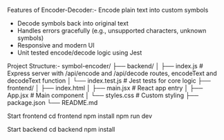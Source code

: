 Features of Encoder-Decoder:-
Encode plain text into custom symbols
- Decode symbols back into original text
- Handles errors gracefully (e.g., unsupported characters, unknown symbols)
- Responsive and modern UI
- Unit tested encode/decode logic using Jest

Project Structure:-
symbol-encoder/
├── backend/
│ ├── index.js # Express server with /api/encode and /api/decode routes, encodeText and decodeText function
│ └── index.test.js # Jest tests for core logic
├── frontend/
│ ├── index.html
│ ├── main.jsx # React app entry
│ ├── App.jsx # Main component
│ └── styles.css # Custom styling
├── package.json
└── README.md

Start frontend
cd frontend
npm install
npm run dev

Start backend
cd backend
npm install
